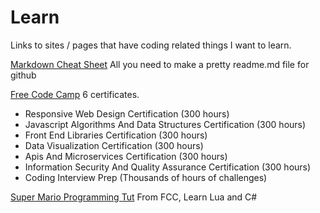 # Learn
Links to sites / pages that have coding related things I want to learn.

[Markdown Cheat Sheet](https://github.com/adam-p/markdown-here/wiki/Markdown-Cheatsheet)
All you need to make a pretty readme.md file for github

[Free Code Camp](https://freecodecamp.org/)
6 certificates. 
+ Responsive Web Design Certification (300 hours)
+ Javascript Algorithms And Data Structures Certification (300 hours)
+ Front End Libraries Certification (300 hours)
+ Data Visualization Certification (300 hours)
+ Apis And Microservices Certification (300 hours)
+ Information Security And Quality Assurance Certification (300 hours)
+ Coding Interview Prep (Thousands of hours of challenges)

[Super Mario Programming Tut](https://www.freecodecamp.org/news/code-a-super-mario-brothers-game-to-learn-game-development)
From FCC, Learn Lua and C#

